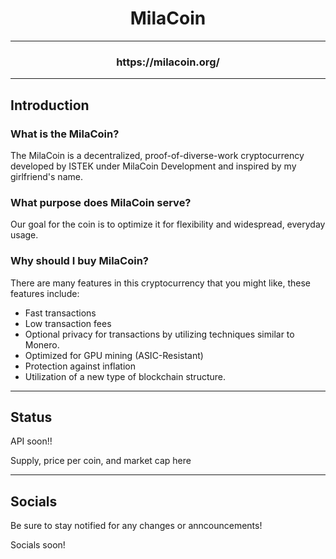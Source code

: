 <h1 align="center">MilaCoin</h1>

---

<h3 align="center">https://milacoin.org/</h3>

---

## Introduction

### What is the MilaCoin?
The MilaCoin is a decentralized, proof-of-diverse-work cryptocurrency developed by ISTEK under MilaCoin Development and inspired by my girlfriend's name.

### What purpose does MilaCoin serve?
Our goal for the coin is to optimize it for flexibility and widespread, everyday usage.

### Why should I buy MilaCoin?
There are many features in this cryptocurrency that you might like, these features include:
- Fast transactions
- Low transaction fees
- Optional privacy for transactions by utilizing techniques similar to Monero.
- Optimized for GPU mining (ASIC-Resistant)
- Protection against inflation
- Utilization of a new type of blockchain structure.

---

## Status

API soon!!

Supply, price per coin, and market cap here

---

## Socials

Be sure to stay notified for any changes or anncouncements!

Socials soon!
